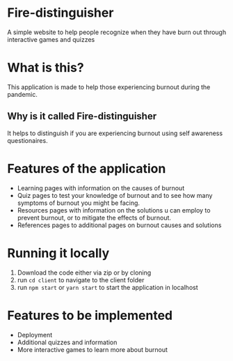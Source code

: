 # Fire-distinguisher
A simple website to help people recognize when they have burn out through interactive games and quizzes

# What is this?
This application is made to help those experiencing burnout during the pandemic.

## Why is it called Fire-distinguisher
It helps to distinguish if you are experiencing burnout using self awareness questionaires.

# Features of the application
* Learning pages with information on the causes of burnout
* Quiz pages to test your knowledge of burnout and to see how many symptoms of burnout you might be facing.
* Resources pages with information on the solutions u can employ to prevent burnout, or to mitigate the effects of burnout.
* References pages to additional pages on burnout causes and solutions

# Running it locally
1. Download the code either via zip or by cloning
2. run `cd client` to navigate to the client folder
3. run `npm start` or `yarn start` to start the application in localhost

# Features to be implemented
* Deployment
* Additional quizzes and information
* More interactive games to learn more about burnout
